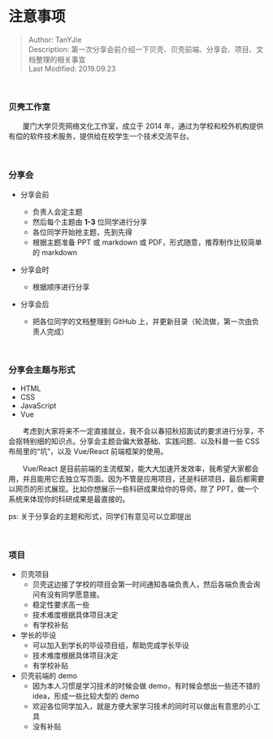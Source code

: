 # 注意事项
> Author: TanYJie  
> Description: 第一次分享会前介绍一下贝壳、贝壳前端、分享会、项目、文档整理的相关事宜  
> Last Modified: 2019.09.23


<br>

### 贝壳工作室
&emsp;&emsp;厦门大学贝壳网络文化工作室，成立于 2014 年，通过为学校和校外机构提供有偿的软件技术服务，提供给在校学生一个技术交流平台。
  

<br>


### 分享会
* 分享会前
  * 负责人会定主题
  * 然后每个主题由 **1-3** 位同学进行分享
  * 各位同学开始抢主题，先到先得
  * 根据主题准备 PPT 或 markdown 或 PDF，形式随意，推荐制作比较简单的 markdown
  
* 分享会时
  * 根据顺序进行分享
  
* 分享会后
  * 把各位同学的文档整理到 GitHub 上，并更新目录（轮流做，第一次由负责人完成）

<br>

### 分享会主题与形式
* HTML
* CSS
* JavaScript
* Vue

&emsp;&emsp;考虑到大家将来不一定直接就业，我不会以春招秋招面试的要求进行分享，不会抠特别细的知识点。分享会主题会偏大致基础、实践问题、以及科普一些 CSS 布局里的“坑”，以及 Vue/React 前端框架的使用。

&emsp;&emsp;Vue/React 是目前前端的主流框架，能大大加速开发效率，我希望大家都会用，并且能用它去独立写页面。因为不管是应用项目，还是科研项目，最后都需要以网页的形式展现。比如你想展示一些科研成果给你的导师，除了 PPT，做一个系统来体现你的科研成果是最直接的。

ps: 关于分享会的主题和形式，同学们有意见可以立即提出

<br>

### 项目
* 贝壳项目
  * 贝壳这边接了学校的项目会第一时间通知各端负责人，然后各端负责会询问有没有同学愿意接。
  * 稳定性要求高一些
  * 技术难度根据具体项目决定
  * 有学校补贴
* 学长的毕设
  * 可以加入到学长的毕设项目组，帮助完成学长毕设
  * 技术难度根据具体项目决定
  * 有学校补贴
* 贝壳前端的 demo
  * 因为本人习惯是学习技术的时候会做 demo，有时候会想出一些还不错的 idea，形成一些比较大型的 demo
  * 欢迎各位同学加入，就是方便大家学习技术的同时可以做出有意思的小工具
  * 没有补贴
